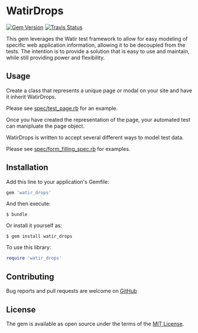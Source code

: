 # WatirDrops

[![Gem Version](https://badge.fury.io/rb/watir_drops.svg)](http://badge.fury.io/rb/watir_drops)
[![Travis Status](https://travis-ci.org/titusfortner/watir_drops.svg?branch=master)](https://travis-ci.org/titusfortner/watir_drops)

This gem leverages the Watir test framework to allow for easy modeling of specific web application information, 
allowing it to be decoupled from the tests.
The intention is to provide a solution that is easy to use and maintain, while still providing power and flexibility.

## Usage

Create a class that represents a unique page or modal on your site and have it inherit WatirDrops.

Please see [spec/test_page.rb](spec/test_page.rb) for an example.

Once you have created the representation of the page, your automated test can manipluate the page object.

WatirDrops is written to accept several different ways to model test data. 

Please see [spec/form_filling_spec.rb](spec/form_filling_spec.rb) for examples.

## Installation

Add this line to your application's Gemfile:

```ruby
gem 'watir_drops'
```

And then execute:

    $ bundle

Or install it yourself as:

    $ gem install watir_drops
    
To use this library:

```ruby
require 'watir_drops'
```


## Contributing

Bug reports and pull requests are welcome on [GitHub](https://github.com/titusfortner/watir_drops)


## License

The gem is available as open source under the terms of the [MIT License](http://opensource.org/licenses/MIT).
